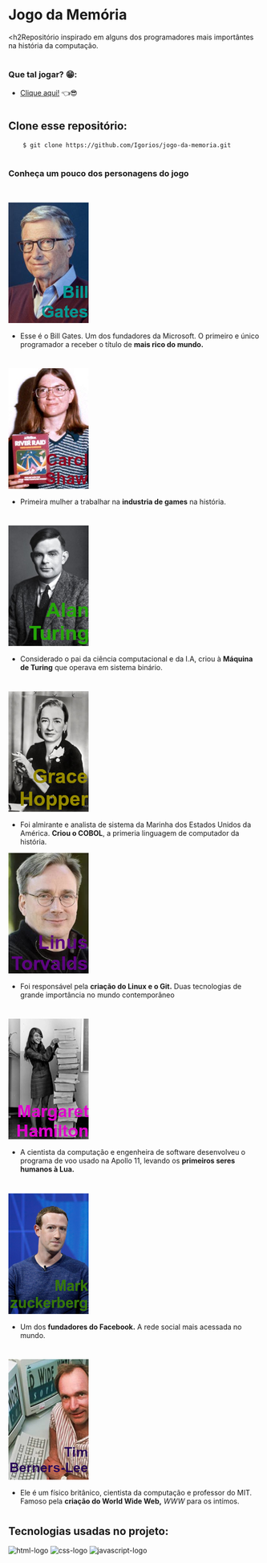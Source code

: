 # **Jogo da Memória**

<h2Repositório inspirado em alguns dos programadores mais importântes na história da computação.</h2>
#

### Que tal jogar? 😁:

- <a href="https://igorios.github.io/jogo-da-memoria/">Clique aqui!</a> 👈😎
#

## Clone esse repositório: 

~~~~
    $ git clone https://github.com/Igorios/jogo-da-memoria.git
~~~~
#

###  Conheça um pouco dos personagens do jogo
<br>

![BillGates](./image/0.png)
- Esse é o Bill Gates. Um dos fundadores da Microsoft. O primeiro e único programador a receber o título de **mais rico do mundo.**
#

![CarolShaw](./image/1.png)
- Primeira mulher a trabalhar na **industria de games** na história.
#

![AlanTuring](./image/2.png)
- Considerado o pai da ciência computacional e da I.A, criou à **Máquina de Turing** que operava em sistema binário.
#

![GraceHopper](./image/3.png)
- Foi almirante e analista de sistema da Marinha dos Estados Unidos da América. **Criou o COBOL**, a primeria linguagem de computador da história.

![LinusTorvalds](./image/4.png)
- Foi responsável pela **criação do Linux e o Git.** Duas tecnologias de grande importância no mundo contemporâneo
#

![MargaretHamilton](./image/5.png)
- A cientista da computação e engenheira de software desenvolveu o programa de voo usado na Apollo 11, levando os **primeiros seres humanos à Lua.**
#

![MarkZuckerberg](./image/6.png)
- Um dos **fundadores do Facebook.** A rede social mais acessada no mundo.
#

![TimBerners-Lee](./image/7.png)
- Ele é um físico britânico, cientista da computação e professor do MIT. Famoso pela **criação do World Wide Web,** *WWW* para os intímos.
#

## **Tecnologias usadas no projeto:**
<img src="https://logospng.org/download/html-5/logo-html-5-256.png" width="50px" height="50" alt="html-logo" />
<img src="https://logospng.org/download/css-3/logo-css-3-256.png" width="50px" height="50" alt="css-logo"/>
<img src="https://logospng.org/download/javascript/logo-javascript-256.png" width="50px" height="50" alt="javascript-logo"/>

#
